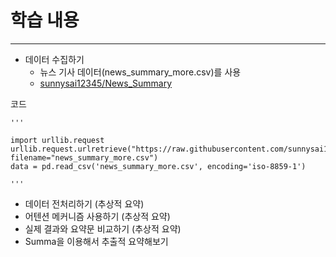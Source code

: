 # 학습 내용

---

- 데이터 수집하기
	- 뉴스 기사 데이터(news_summary_more.csv)를 사용
	- [sunnysai12345/News_Summary](https://github.com/sunnysai12345/News_Summary)

코드

	'''

	import urllib.request
	urllib.request.urlretrieve("https://raw.githubusercontent.com/sunnysai12345/News_Summary/master/news_summary_more.csv", filename="news_summary_more.csv")
	data = pd.read_csv('news_summary_more.csv', encoding='iso-8859-1')

	'''

- 데이터 전처리하기 (추상적 요약)
- 어텐션 메커니즘 사용하기 (추상적 요약)
- 실제 결과와 요약문 비교하기 (추상적 요약)
- Summa을 이용해서 추출적 요약해보기
